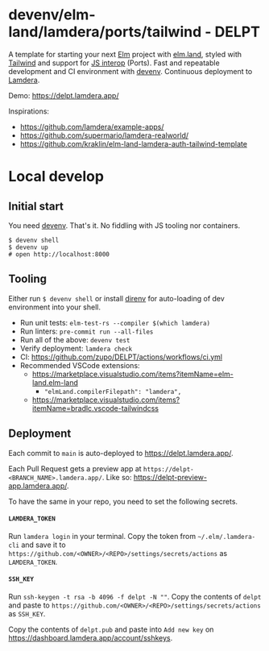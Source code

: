 # devenv/elm-land/lamdera/ports/tailwind - DELPT

A template for starting your next [Elm](https://elm-lang.org/) project with
[elm.land](https://elm.land/), styled with [Tailwind](https://tailwindcss.com/)
and support for [JS interop](https://elm.land/guide/working-with-js) (Ports).
Fast and repeatable development and CI environment with
[devenv](https://devenv.sh/). Continuous deployment to
[Lamdera](https://lamdera.com/).

Demo: https://delpt.lamdera.app/

Inspirations:

- https://github.com/lamdera/example-apps/
- https://github.com/supermario/lamdera-realworld/
- https://github.com/kraklin/elm-land-lamdera-auth-tailwind-template

# Local develop

## Initial start

You need [devenv](https://devenv.sh/). That's it. No fiddling with JS tooling
nor containers.

```console
$ devenv shell
$ devenv up
# open http://localhost:8000
```

## Tooling

Either run `$ devenv shell` or install [direnv](https://direnv.net/) for
auto-loading of dev environment into your shell.

- Run unit tests: `elm-test-rs --compiler $(which lamdera)`
- Run linters: `pre-commit run --all-files`
- Run all of the above: `devenv test`
- Verify deployment: `lamdera check`
- CI: https://github.com/zupo/DELPT/actions/workflows/ci.yml
- Recommended VSCode extensions:
  - https://marketplace.visualstudio.com/items?itemName=elm-land.elm-land
    - `"elmLand.compilerFilepath": "lamdera",`
  - https://marketplace.visualstudio.com/items?itemName=bradlc.vscode-tailwindcss

## Deployment

Each commit to `main` is auto-deployed to https://delpt.lamdera.app/.

Each Pull Request gets a preview app at
`https://delpt-<BRANCH_NAME>.lamdera.app/`. Like so:
https://delpt-preview-app.lamdera.app/.

To have the same in your repo, you need to set the following secrets.

#### `LAMDERA_TOKEN`

Run `lamdera login` in your terminal. Copy the token from `~/.elm/.lamdera-cli`
and save it to `https://github.com/<OWNER>/<REPO>/settings/secrets/actions` as
`LAMDERA_TOKEN`.

#### `SSH_KEY`

Run `ssh-keygen -t rsa -b 4096 -f delpt -N ""`. Copy the contents of `delpt` and
paste to `https://github.com/<OWNER>/<REPO>/settings/secrets/actions` as
`SSH_KEY`.

Copy the contents of `delpt.pub` and paste into `Add new key` on
https://dashboard.lamdera.app/account/sshkeys.
